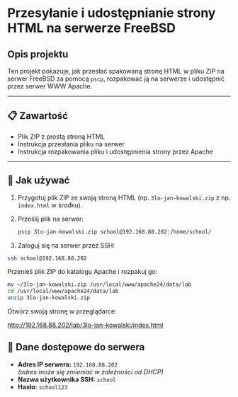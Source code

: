 # Przesyłanie i udostępnianie strony HTML na serwerze FreeBSD

## Opis projektu

Ten projekt pokazuje, jak przesłać spakowaną stronę HTML w pliku ZIP na serwer FreeBSD za pomocą `pscp`, rozpakować ją na serwerze i udostępnić przez serwer WWW Apache.

---

## 📋 Zawartość

- Plik ZIP z prostą stroną HTML 
- Instrukcja przesłania pliku na serwer
- Instrukcja rozpakowania pliku i udostępnienia strony przez Apache

---

## 🚀 Jak używać

1. Przygotuj plik ZIP ze swoją stroną HTML (np. `3lo-jan-kowalski.zip` z np. `index.html` w środku).  
2. Prześlij plik na serwer:

   ```bash
   pscp 3lo-jan-kowalski.zip school@192.168.88.202:/home/school/
   ```

3. Zaloguj się na serwer przez SSH:

  ```bash
  ssh school@192.168.88.202
  ```

Przenieś plik ZIP do katalogu Apache i rozpakuj go:

```bash
mv ~/3lo-jan-kowalski.zip /usr/local/www/apache24/data/lab
cd /usr/local/www/apache24/data/lab
unzip 3lo-jan-kowalski.zip
```

Otwórz swoją stronę w przeglądarce:


http://192.168.88.202/lab/3lo-jan-kowalski/index.html



## 🔐 Dane dostępowe do serwera

- **Adres IP serwera:** `192.168.88.202`  
  *(adres może się zmieniać w zależności od DHCP)*  
- **Nazwa użytkownika SSH:** `school`  
- **Hasło:** `school123`
